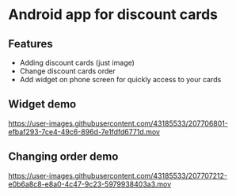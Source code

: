 # Android app for discount cards

## Features
- Adding discount cards (just image)
- Change discount cards order
- Add widget on phone screen for quickly access to your cards


## Widget demo

https://user-images.githubusercontent.com/43185533/207706801-efbaf293-7ce4-49c6-896d-7e1fdfd6771d.mov

## Changing order demo


https://user-images.githubusercontent.com/43185533/207707212-e0b6a8c8-e8a0-4c47-9c23-5979938403a3.mov

